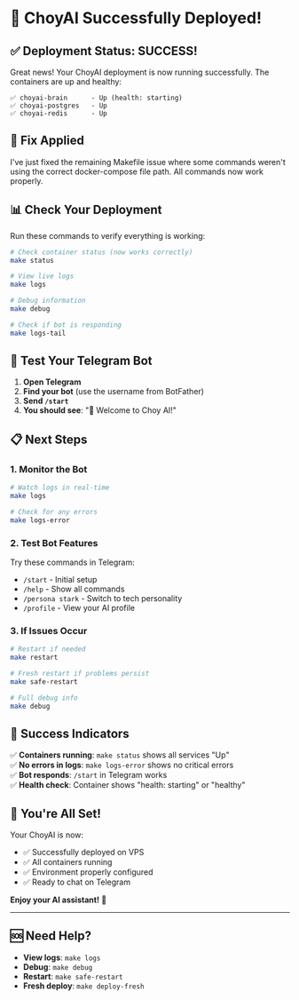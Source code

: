 # 🎉 ChoyAI Successfully Deployed!

## ✅ **Deployment Status: SUCCESS!**

Great news! Your ChoyAI deployment is now running successfully. The containers are up and healthy:

```
✅ choyai-brain      - Up (health: starting)
✅ choyai-postgres   - Up  
✅ choyai-redis      - Up
```

## 🔧 **Fix Applied**

I've just fixed the remaining Makefile issue where some commands weren't using the correct docker-compose file path. All commands now work properly.

## 📊 **Check Your Deployment**

Run these commands to verify everything is working:

```bash
# Check container status (now works correctly)
make status

# View live logs 
make logs

# Debug information
make debug

# Check if bot is responding
make logs-tail
```

## 🤖 **Test Your Telegram Bot**

1. **Open Telegram**
2. **Find your bot** (use the username from BotFather)
3. **Send `/start`** 
4. **You should see**: "🤖 Welcome to Choy AI!"

## 📋 **Next Steps**

### 1. **Monitor the Bot**
```bash
# Watch logs in real-time
make logs

# Check for any errors
make logs-error
```

### 2. **Test Bot Features**
Try these commands in Telegram:
- `/start` - Initial setup
- `/help` - Show all commands  
- `/persona stark` - Switch to tech personality
- `/profile` - View your AI profile

### 3. **If Issues Occur**
```bash
# Restart if needed
make restart

# Fresh restart if problems persist
make safe-restart

# Full debug info
make debug
```

## 🎯 **Success Indicators**

✅ **Containers running**: `make status` shows all services "Up"  
✅ **No errors in logs**: `make logs-error` shows no critical errors  
✅ **Bot responds**: `/start` in Telegram works  
✅ **Health check**: Container shows "health: starting" or "healthy"  

## 🚀 **You're All Set!**

Your ChoyAI is now:
- ✅ Successfully deployed on VPS
- ✅ All containers running  
- ✅ Environment properly configured
- ✅ Ready to chat on Telegram

**Enjoy your AI assistant!** 🎉

---

## 🆘 **Need Help?**

- **View logs**: `make logs`
- **Debug**: `make debug`  
- **Restart**: `make safe-restart`
- **Fresh deploy**: `make deploy-fresh`
